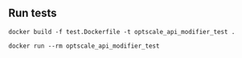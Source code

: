 ## Run tests 

`docker build -f test.Dockerfile -t optscale_api_modifier_test .`

`docker run --rm optscale_api_modifier_test  `
